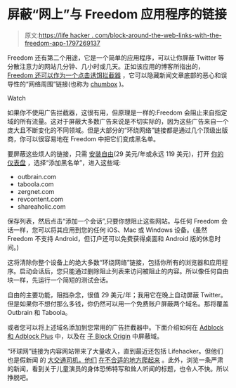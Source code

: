 # 屏蔽“网上”与 Freedom 应用程序的链接

> 原文:[https://life hacker . com/block-around-the-web-links-with-the-freedom-app-1797269137](https://lifehacker.com/block-around-the-web-links-with-the-freedom-app-1797269137)

Freedom 还有第二个用途，它是一个简单的应用程序，可以让你屏蔽 Twitter 等分散注意力的网站几分钟、几小时或几天。正如该应用的博客所指出的， [Freedom 还可以作为一个点击诱饵拦截器](https://freedom.to/blog/eliminate-clickbait-online/) ，它可以隐藏新闻文章底部的恶心和误导性的“网络周围”链接(也称为 [chumbox](https://theawl.com/a-complete-taxonomy-of-internet-chum-de0b7a070a2d) )。

Watch

如果你不使用广告拦截器，这很有用，但原理是一样的:Freedom 会阻止来自指定域的所有流量。这对于屏蔽大多数广告来说是不切实际的，因为这些广告来自一个庞大且不断变化的不同领域。但是大部分的“环绕网络”链接都是通过几个顶级出版商，你可以很容易地在 Freedom 中把它们变成黑名单。

要屏蔽这些烦人的链接，只需 [安装自由](https://freedom.to/)(29 美元/年或永远 119 美元)，打开 [你的仪表盘](https://freedom.to/dashboard) ，选择“添加黑名单”，进入这些域:

*   outbrain.com
*   taboola.com
*   zergnet.com
*   revcontent.com
*   shareaholic.com

保存列表，然后点击“添加一个会话”,只要你想阻止这些网站。与任何 Freedom 会话一样，您可以将其应用到您的任何 iOS、Mac 或 Windows 设备。(虽然 Freedom 不支持 Android，但订户还可以免费获得桌面和 Android 版的休息时间。)

这将清除你整个设备上的绝大多数“环绕网络”链接，包括你所有的浏览器和应用程序。启动会话后，您只能通过删除阻止列表来访问被阻止的内容。所以像任何自由块一样，先运行一个简短的测试会话。

自由的主要功能，阻挡杂念，很值 29 美元/年；我用它在晚上自动屏蔽 Twitter。但是如果你不想付那么多钱，你仍然可以用一个免费账户屏蔽两个域名。那将覆盖 Outbrain 和 Taboola。

或者您可以将上述域名添加到您常用的广告拦截器中。下面介绍如何在 [Adblock 和 Adblock Plus](https://adblockplus.org/filter-cheatsheet#blocking2) 中，以及在 [子 Block Origin](https://github.com/gorhill/uBlock/wiki/Strict-blocking) 中屏蔽域。

“环球网”链接为内容网站带来了大量收入，直到最近还包括 Lifehacker。但他们也是假新闻 的 [大交通司机，他们](https://www.wired.co.uk/article/fake-news-outbrain-taboola-hillary-clinton) [在不合适的地方爬起来](https://www.nytimes.com/2016/10/31/business/media/publishers-rethink-outbrain-taboola-ads.html) 。此外，浏览一条严肃的新闻，看到关于儿童演员的身体恐怖特写和耸人听闻的标题，也令人不快。所以挣脱吧。